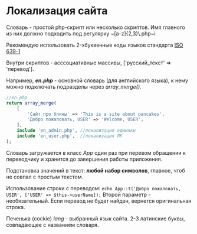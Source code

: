 # Локализация сайта
Словарь - простой php-скрипт или несколько скриптов. Имя главного из них должно подходить под регулярку \~[a-z]{2,3}\\.php\~i

Рекомендую использовать 2-xбуквенные коды языков стандарта [ISO 639-1](https://en.wikipedia.org/wiki/List_of_ISO_639-1_codes)

Внутри скриптов - асссоциативные массивы, ['русский_текст' => 'перевод'].

Например, ***en.php*** - основной словарь (для английского языка), к нему можно подключать подразделы через *array_merge()*.

```PHP
//en.php
return array_merge(
    [
        'Сайт про блины' => 'This is a site about pancakes',
        'Добро пожаловать, USER' => 'Welcome, USER',
    ],
    include 'en_admin.php', //локализация админки
    include 'en_user.php',  //локализация ЛК
);
```
Словарь загружается в класс *App* один раз при перевом обращении к переводчику и хранится до завершения работы приложения.

Подстановка значений в текст: **любой набор символов**, главное, чтоб не совпал с простым текстом.

Использование строки с переводом:
```echo App::t('Добро пожаловать, USER', ['USER' => $this->userName]);```
Второй параметр - необязательный. Если перевод не будет найден, вернется оригинальная строка.


Печенька (cockie) *lang* - выбранный язык сайта. 2-3 латинские буквы, совпадающее с названием словаря.
